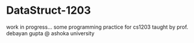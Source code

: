 # DataStruct-1203

work in progress...
some programming practice for cs1203 taught by prof. debayan gupta @ ashoka university 
